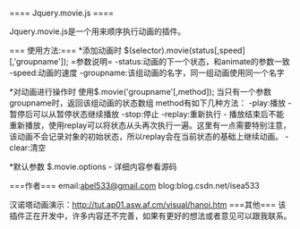 ==== Jquery.movie.js ====

Jquery.movie.js是一个用来顺序执行动画的插件。

=== 使用方法:===
*添加动画时
    $(selector).movie(status[,speed][,'groupname']);
    =参数说明=
    -status:动画的下一个状态，和animate的参数一致
    -speed:动画的速度
    -groupname:该组动画的名字，同一组动画使用同一个名字

*对动画进行操作时
    使用$.movie('groupname'[,method]);
    当只有一个参数groupname时，返回该组动画的状态数组
    method有如下几种方法：
    -play:播放 - 暂停后可以从暂停状态继续播放
    -stop:停止
    -replay:重新执行 - 播放结束后不能重新播放，使用replay可以将状态从头再次执行一遍。这里有一点需要特别注意，该动画不会记录对象的初始状态，所以replay会在当前状态的基础上继续动画。
    -clear:清空

*默认参数
    $.movie.options - 详细内容参看源码

===作者===
email:abel533@gmail.com
blog:blog.csdn.net/isea533

汉诺塔动画演示：http://tut.ap01.asw.af.cm/visual/hanoi.htm
===其他===
该插件正在开发中，许多内容还不完善，如果有更好的想法或者意见可以跟我联系。
